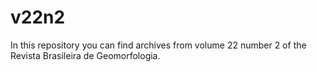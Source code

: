 # v22n2
In this repository you can find archives from volume 22 number 2 of the Revista Brasileira de Geomorfologia.
